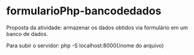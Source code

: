 # formularioPhp-bancodedados


Proposta da atividade: armazenar os dados obtidos via formulário em um banco de dados.

Para subir o servidor: php -S localhost:8000(/nome do arquivo)
